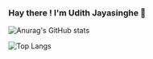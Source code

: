 ### Hay there ! I'm Udith Jayasinghe 👋

![Anurag's GitHub stats](https://github-readme-stats.vercel.app/api?username=udith97&theme=dark&show_icons=true)

![Top Langs](https://github-readme-stats.vercel.app/api/top-langs/?username=udith97&layout=compact)

<!--
**udith97/udith97** is a ✨ _special_ ✨ repository because its `README.md` (this file) appears on your GitHub profile.

Here are some ideas to get you started:

- 🔭 I’m currently working on ...
- 🌱 I’m currently learning ...
- 👯 I’m looking to collaborate on ...
- 🤔 I’m looking for help with ...
- 💬 Ask me about ...
- 📫 How to reach me: ...
- 😄 Pronouns: ...
- ⚡ Fun fact: ...
-->
